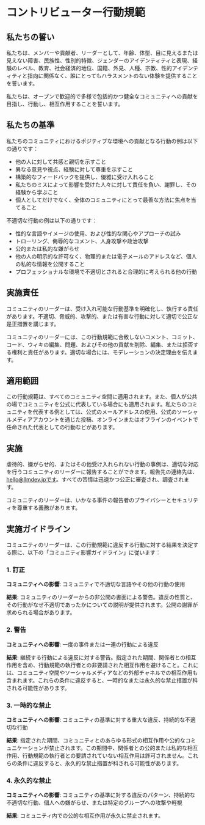 # コントリビューター行動規範

## 私たちの誓い

私たちは、メンバーや貢献者、リーダーとして、年齢、体型、目に見えるまたは見えない障害、民族性、性別的特徴、ジェンダーのアイデンティティと表現、経験のレベル、教育、社会経済的地位、国籍、外見、人種、宗教、性的アイデンティティと指向に関係なく、誰にとってもハラスメントのない体験を提供することを誓います。

私たちは、オープンで歓迎的で多様で包括的かつ健全なコミュニティへの貢献を目指し、行動し、相互作用することを誓います。

## 私たちの基準

私たちのコミュニティにおけるポジティブな環境への貢献となる行動の例は以下の通りです：

* 他の人に対して共感と親切を示すこと
* 異なる意見や視点、経験に対して尊重を示すこと
* 構築的なフィードバックを提供し、優雅に受け入れること
* 私たちのミスによって影響を受けた人々に対して責任を負い、謝罪し、その経験から学ぶこと
* 個人としてだけでなく、全体のコミュニティにとって最善な方法に焦点を当てること

不適切な行動の例は以下の通りです：

* 性的な言語やイメージの使用、および性的な関心やアプローチの試み
* トローリング、侮辱的なコメント、人身攻撃や政治攻撃
* 公的または私的な嫌がらせ
* 他の人の明示的な許可なく、物理的または電子メールのアドレスなど、個人の私的な情報を公開すること
* プロフェッショナルな環境で不適切とされると合理的に考えられる他の行動

## 実施責任

コミュニティのリーダーは、受け入れ可能な行動基準を明確化し、執行する責任があります。不適切、脅威的、攻撃的、または有害な行動に対して適切で公正な是正措置を講じます。

コミュニティのリーダーには、この行動規範に合致しないコメント、コミット、コード、ウィキの編集、問題、およびその他の貢献を削除、編集、または拒否する権利と責任があります。適切な場合には、モデレーションの決定理由を伝えます。

## 適用範囲

この行動規範は、すべてのコミュニティ空間に適用されます。また、個人が公共の場でコミュニティを公式に代表している場合にも適用されます。私たちのコミュニティを代表する例としては、公式のメールアドレスの使用、公式のソーシャルメディアアカウントを通じた投稿、オンラインまたはオフラインのイベントで任命された代表としての行動などがあります。

## 実施

虐待的、嫌がらせ的、またはその他受け入れられない行動の事例は、適切な対応を行うコミュニティのリーダーに報告することができます。報告先の連絡先は、hello@llmdev.jpです。すべての苦情は迅速かつ公正に審査され、調査されます。

コミュニティのリーダーは、いかなる事件の報告者のプライバシーとセキュリティを尊重する義務があります。

## 実施ガイドライン

コミュニティのリーダーは、この行動規範に違反する行動に対する結果を決定する際に、以下の「コミュニティ影響ガイドライン」に従います：

### 1. 訂正

**コミュニティへの影響**: コミュニティで不適切な言語やその他の行動の使用

**結果**: コミュニティのリーダーからの非公開の書面による警告。違反の性質と、その行動がなぜ不適切であったかについての説明が提供されます。公開の謝罪が求められる場合があります。

### 2. 警告

**コミュニティへの影響**: 一度の事件または一連の行動による違反

**結果**: 継続する行動による違反に対する警告。指定された期間、関係者との相互作用を含め、行動規範の執行者との非要請された相互作用を避けること。これには、コミュニティ空間やソーシャルメディアなどの外部チャネルでの相互作用も含まれます。これらの条件に違反すると、一時的なまたは永久的な禁止措置が科される可能性があります。

### 3. 一時的な禁止

**コミュニティへの影響**: コミュニティの基準に対する重大な違反、持続的な不適切な行動

**結果**: 指定された期間、コミュニティとのあらゆる形式の相互作用や公的なコミュニケーションが禁止されます。この期間中、関係者との公的または私的な相互作用、行動規範の執行者との要請されていない相互作用は許可されません。これらの条件に違反すると、永久的な禁止措置が科される可能性があります。

### 4. 永久的な禁止

**コミュニティへの影響**: コミュニティの基準に対する違反のパターン、持続的な不適切な行動、個人への嫌がらせ、または特定のグループへの攻撃や軽視

**結果**: コミュニティ内での公的な相互作用が永久に禁止されます。
